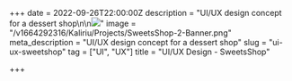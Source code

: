 +++
date = 2022-09-26T22:00:00Z
description = "UI/UX design concept for a dessert shop\n\n![](https://res.cloudinary.com/ddtcgm4kc/image/upload/v1664292317/Kaliriu/Projects/SweetsShop-3-Homepage.png)"
image = "/v1664292316/Kaliriu/Projects/SweetsShop-2-Banner.png"
meta_description = "UI/UX design concept for a dessert shop"
slug = "ui-ux-sweetshop"
tag = ["UI", "UX"]
title = "UI/UX Design - SweetsShop"

+++
